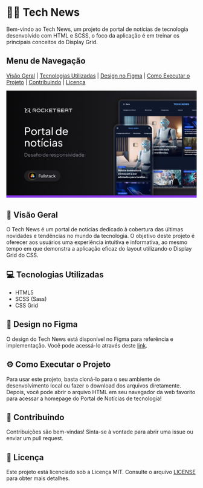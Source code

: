 # 👨‍💻 Tech News

Bem-vindo ao Tech News, um projeto de portal de notícias de tecnologia desenvolvido com HTML e SCSS, o foco da aplicação é em treinar os principais conceitos do Display Grid.

## Menu de Navegação

[Visão Geral](#visao-geral) | [Tecnologias Utilizadas](#tecnologias-utilizadas) | [Design no Figma](#design-no-figma) | [Como Executar o Projeto](#executar-o-projeto) | [Contribuindo](#contribuindo) | [Licença](#licenca)

![Preview do Portal de Notícias](https://raw.githubusercontent.com/taylosstls/mba-rocket/main/mod-1/html-and-css-module/projeto-portal-de-noticias/assets/preview.png)

## 🚀 Visão Geral

O Tech News é um portal de notícias dedicado à cobertura das últimas novidades e tendências no mundo da tecnologia. O objetivo deste projeto é oferecer aos usuários uma experiência intuitiva e informativa, ao mesmo tempo em que demonstra a aplicação eficaz do layout utilizando o Display Grid do CSS.

## 💻 Tecnologias Utilizadas

- HTML5
- SCSS (Sass)
- CSS Grid

## 🎨 Design no Figma

O design do Tech News está disponível no Figma para referência e implementação. Você pode acessá-lo através deste [link](https://www.figma.com/community/file/1362166020452569562/portal-de-noticias).

## ⚙️ Como Executar o Projeto

Para usar este projeto, basta cloná-lo para o seu ambiente de desenvolvimento local ou fazer o download dos arquivos diretamente. Depois, você pode abrir o arquivo HTML em seu navegador da web favorito para acessar a homepage do Portal de Notícias de tecnologia!

## 🤝 Contribuindo

Contribuições são bem-vindas! Sinta-se à vontade para abrir uma issue ou enviar um pull request.

## 📝 Licença

Este projeto está licenciado sob a Licença MIT. Consulte o arquivo [LICENSE](LICENSE) para obter mais detalhes.
